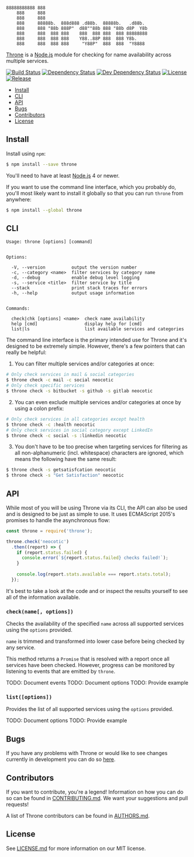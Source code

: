     88888888888 888
        888     888
        888     888
        888     88888b.  888d888 .d88b.  88888b.   .d88b.
        888     888 "88b 888P"  d88""88b 888 "88b d8P  Y8b
        888     888  888 888    888  888 888  888 88888888
        888     888  888 888    Y88..88P 888  888 Y8b.
        888     888  888 888     "Y88P"  888  888  "Y8888

[Throne](https://github.com/neocotic/throne) is a [Node.js](https://nodejs.org) module for checking for name
availability across multiple services.

[![Build Status](https://img.shields.io/travis/neocotic/throne/develop.svg?style=flat-square)](https://travis-ci.org/neocotic/throne)
[![Dependency Status](https://img.shields.io/david/neocotic/throne.svg?style=flat-square)](https://david-dm.org/neocotic/throne)
[![Dev Dependency Status](https://img.shields.io/david/dev/neocotic/throne.svg?style=flat-square)](https://david-dm.org/neocotic/throne?type=dev)
[![License](https://img.shields.io/npm/l/throne.svg?style=flat-square)](https://github.com/neocotic/throne/blob/master/LICENSE.md)
[![Release](https://img.shields.io/npm/v/throne.svg?style=flat-square)](https://www.npmjs.com/package/throne)

* [Install](#install)
* [CLI](#cli)
* [API](#api)
* [Bugs](#bugs)
* [Contributors](#contributors)
* [License](#license)

## Install

Install using `npm`:

``` bash
$ npm install --save throne
```

You'll need to have at least [Node.js](https://nodejs.org) 4 or newer.

If you want to use the command line interface, which you probably do, you'll most likely want to install it globally so
that you can run `throne` from anywhere:

``` bash
$ npm install --global throne
```

## CLI

    Usage: throne [options] [command]
  
  
    Options:
  
      -V, --version          output the version number
      -c, --category <name>  filter services by category name
      -d, --debug            enable debug level logging
      -s, --service <title>  filter service by title
      --stack                print stack traces for errors
      -h, --help             output usage information
  
  
    Commands:
  
      check|chk [options] <name>  check name availability
      help [cmd]                  display help for [cmd]
      list|ls                     list available services and categories

The command line interface is the primary intended use for Throne and it's designed to be extremely simple. However,
there's a few pointers that can really be helpful:

1. You can filter multiple services and/or categories at once:
``` bash
# Only check services in mail & social categories
$ throne check -c mail -c social neocotic
# Only check specific services
$ throne check -s bitbucket -s github -s gitlab neocotic
```
2. You can even exclude multiple services and/or categories at once by using a colon prefix:
``` bash
# Only check services in all categories except health
$ throne check -c :health neocotic
# Only check services in social category except LinkedIn 
$ throne check -c social -s :linkedin neocotic
```
3. You don't have to be too precise when targeting services for filtering as all non-alphanumeric (incl. whitespace)
characters are ignored, which means the following have the same result:
``` bash
$ throne check -s getsatisfcation neocotic 
$ throne check -s "Get Satisfaction" neocotic
```

## API

While most of you will be using Throne via its CLI, the API can also be used and is designed to be just as simple to
use. It uses ECMAScript 2015's promises to handle the asynchronous flow:

``` javascript
const throne = require('throne');

throne.check('neocotic')
  .then((report) => {
    if (report.status.failed) {
      console.error(`${report.status.failed} checks failed!`);
    }
    
    console.log(report.stats.available === report.stats.total);
  });
```

It's best to take a look at the code and or inspect the results yourself to see all of the information available.

### `check(name[, options])`

Checks the availability of the specified `name` across all supported services using the `options` provided.

`name` is trimmed and transformed into lower case before being checked by any service.

This method returns a `Promise` that is resolved with a report once all services have been checked. However, progress
can be monitored by listening to events that are emitted by `throne`.

TODO: Document events
TODO: Document options
TODO: Provide example

### `list([options])`

Provides the list of all supported services using the `options` provided.

TODO: Document options
TODO: Provide example

## Bugs

If you have any problems with Throne or would like to see changes currently in development you can do so
[here](https://github.com/neocotic/throne/issues).

## Contributors

If you want to contribute, you're a legend! Information on how you can do so can be found in
[CONTRIBUTING.md](https://github.com/neocotic/throne/blob/master/CONTRIBUTING.md). We want your suggestions and pull
requests!

A list of Throne contributors can be found in [AUTHORS.md](https://github.com/neocotic/throne/blob/master/AUTHORS.md).

## License

See [LICENSE.md](https://github.com/neocotic/throne/raw/master/LICENSE.md) for more information on our MIT license.
